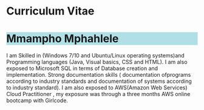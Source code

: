 # Curriculum Vitae
<html>
 <body>
 
<h1 style="background-color:powderblue;" >Mmampho Mphahlele</h1>
<pstyle="background-color:tomato;" >I am Skilled in (Windows 7/10 and Ubuntu/Linux operating systems)and
Programming languages (Java, Visual basics, CSS and HTML). I am also
exposed to Microsoft SQL in terms of Database creation and
implementation. Strong documentation skills ( documentation ofprograms
according to industry standards and documentation of systems according to
industry standard). I am also exposed to AWS(Amazon Web Services) Cloud
Practitioner , my exposure was through a three months AWS online
bootcamp with Girlcode.</p>

</body>
  
</html>
